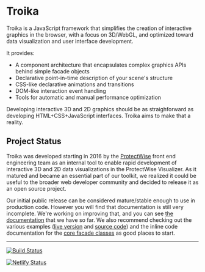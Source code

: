 # Troika 

Troika is a JavaScript framework that simplifies the creation of interactive graphics in the browser, with a focus on 3D/WebGL, and optimized toward data visualization and user interface development.

It provides:

* A component architecture that encapsulates complex graphics APIs behind simple facade objects
* Declarative point-in-time description of your scene's structure
* CSS-like declarative animations and transitions
* DOM-like interaction event handling
* Tools for automatic and manual performance optimization

Developing interactive 3D and 2D graphics should be as straighforward as developing HTML+CSS+JavaScript interfaces. Troika aims to make that a reality.

## Project Status

Troika was developed starting in 2016 by the [ProtectWise](https://protectwise.com) front end engineering team as an internal tool to enable rapid development of interactive 3D and 2D data visualizations in the ProtectWise Visualizer. As it matured and became an essential part of our toolkit, we realized it could be useful to the broader web developer community and decided to release it as an open source project.

Our initial public release can be considered mature/stable enough to use in production code. However you will find that documentation is still very incomplete. We're working on improving that, and you can see [the documentation](./docs/overview.md) that we have so far. We also recommend checking out the various examples ([live version](https://troika-examples.netlify.com/) and [source code](./packages/troika-examples)) and the inline code documentation for the [core facade classes](./packages/troika-core/src/facade/) as good places to start.


----

[![Build Status](https://travis-ci.org/protectwise/troika.svg?branch=master)](https://travis-ci.org/protectwise/troika)

[![Netlify Status](https://api.netlify.com/api/v1/badges/523722ef-0c71-4bdc-935d-575c73ec1838/deploy-status)](https://app.netlify.com/sites/troika-examples/deploys)